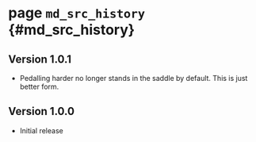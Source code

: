 # page `md_src_history` {#md_src_history}

## Version 1.0.1

* Pedalling harder no longer stands in the saddle by default. This is just better form.

## Version 1.0.0

* Initial release

